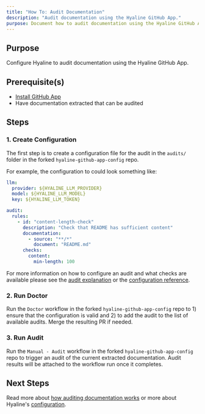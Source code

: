 ```yaml
---
title: "How To: Audit Documentation"
description: "Audit documentation using the Hyaline GitHub App."
purpose: Document how to audit documentation using the Hyaline GitHub App
---
```

## Purpose
Configure Hyaline to audit documentation using the Hyaline GitHub App.

## Prerequisite(s)
- [Install GitHub App](./install-github-app.md)
- Have documentation extracted that can be audited

## Steps

### 1. Create Configuration
The first step is to create a configuration file for the audit in the `audits/` folder in the forked `hyaline-github-app-config` repo.

For example, the configuration to could look something like:

```yml
llm:
  provider: ${HYALINE_LLM_PROVIDER}
  model: ${HYALINE_LLM_MODEL}
  key: ${HYALINE_LLM_TOKEN}

audit:
  rules:
    - id: "content-length-check"
      description: "Check that README has sufficient content"
      documentation:
        - source: "**/*"
          document: "README.md"
      checks:
        content:
          min-length: 100
```

For more information on how to configure an audit and what checks are available please see the [audit explanation](../explanation/audit.md) or the [configuration reference](../reference/config.md).

### 2. Run Doctor
Run the `Doctor` workflow in the forked `hyaline-github-app-config` repo to 1) ensure that the configuration is valid and 2) to add the audit to the list of available audits. Merge the resulting PR if needed.

### 3. Run Audit
Run the `Manual - Audit` workflow in the forked `hyaline-github-app-config` repo to trigger an audit of the current extracted documentation. Audit results will be attached to the workflow run once it completes.

## Next Steps
Read more about [how auditing documentation works](../explanation/audit.md) or more about Hyaline's [configuration](../reference/config.md).